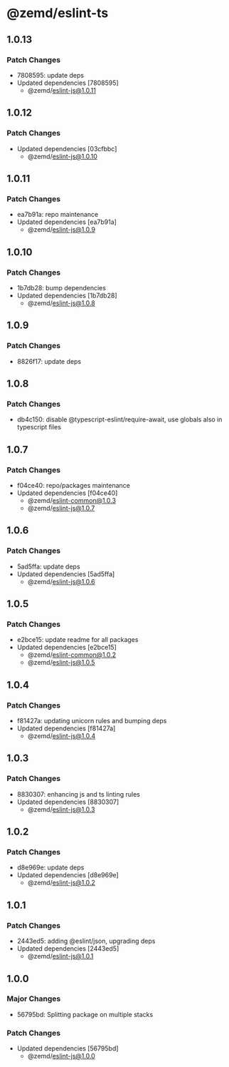 # @zemd/eslint-ts

## 1.0.13

### Patch Changes

- 7808595: update deps
- Updated dependencies [7808595]
  - @zemd/eslint-js@1.0.11

## 1.0.12

### Patch Changes

- Updated dependencies [03cfbbc]
  - @zemd/eslint-js@1.0.10

## 1.0.11

### Patch Changes

- ea7b91a: repo maintenance
- Updated dependencies [ea7b91a]
  - @zemd/eslint-js@1.0.9

## 1.0.10

### Patch Changes

- 1b7db28: bump dependencies
- Updated dependencies [1b7db28]
  - @zemd/eslint-js@1.0.8

## 1.0.9

### Patch Changes

- 8826f17: update deps

## 1.0.8

### Patch Changes

- db4c150: disable @typescript-eslint/require-await, use globals also in typescript files

## 1.0.7

### Patch Changes

- f04ce40: repo/packages maintenance
- Updated dependencies [f04ce40]
  - @zemd/eslint-common@1.0.3
  - @zemd/eslint-js@1.0.7

## 1.0.6

### Patch Changes

- 5ad5ffa: update deps
- Updated dependencies [5ad5ffa]
  - @zemd/eslint-js@1.0.6

## 1.0.5

### Patch Changes

- e2bce15: update readme for all packages
- Updated dependencies [e2bce15]
  - @zemd/eslint-common@1.0.2
  - @zemd/eslint-js@1.0.5

## 1.0.4

### Patch Changes

- f81427a: updating unicorn rules and bumping deps
- Updated dependencies [f81427a]
  - @zemd/eslint-js@1.0.4

## 1.0.3

### Patch Changes

- 8830307: enhancing js and ts linting rules
- Updated dependencies [8830307]
  - @zemd/eslint-js@1.0.3

## 1.0.2

### Patch Changes

- d8e969e: update deps
- Updated dependencies [d8e969e]
  - @zemd/eslint-js@1.0.2

## 1.0.1

### Patch Changes

- 2443ed5: adding @eslint/json, upgrading deps
- Updated dependencies [2443ed5]
  - @zemd/eslint-js@1.0.1

## 1.0.0

### Major Changes

- 56795bd: Splitting package on multiple stacks

### Patch Changes

- Updated dependencies [56795bd]
  - @zemd/eslint-js@1.0.0

